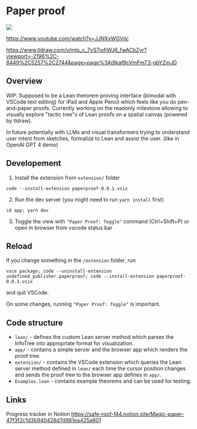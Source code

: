 # Paper proof

<div align="left">
  <a href="https://www.youtube.com/watch?v=_SrJxtdejgQ&ab_channel=AntonKovsharov">
      <img src="https://github.com/Paper-Proof/paper-proof/assets/7578559/f61bdbc8-1983-4315-af69-99852253d443"/>
  </a>
</div>

https://www.youtube.com/watch?v=JJNXxWGVjjc

https://www.tldraw.com/v/mlp_c_7vS7iofiWJ6_fwACbZyr?viewport=-2196%2C-8449%2C5257%2C2744&page=page%3Ai9kaf9cVmFmT3-gbYZmJD

## Overview

WIP: Supposed to be a Lean therorem proving interface (bimodal with VSCode text editing) for iPad and Apple Pencil which feels like you do pen-and-paper proofs.
Currently working on the readonly milestone allowing to visually explore "tactic tree"s of Lean proofs on a spatial canvas (powered by tldraw).

In future potentially with LLMs and visual transformers trying to understand user intent from sketches, formalize to Lean and assist the user. (like in OpenAI GPT 4 demo)

## Developement

1. Install the extension from `extension/` folder
```console
code --install-extension paperproof-0.0.1.vsix
```

2. Run the dev server (you might need to run `yarn install` first)
```console
cd app; yarn dev
```

3. Toggle the view with `"Paper Proof: Toggle"` command (Ctrl+Shift+P) or open in browser
from vscode status bar

## Reload 

If you change something in the `/extension` folder, run

```console
vsce package; code --uninstall-extension undefined_publisher.paperproof; code --install-extension paperproof-0.0.1.vsix
```
and quit VSCode.

On some changes, running `"Paper Proof: Toggle"` is important.

## Code structure

- `lean/` - defines the custom Lean server method which parses the InfoTree into appropriate format for visualization.
- `app/` - contains a simple server and the browser app which renders
the proof tree.
- `extension/` - contains the VSCode extension which queries the Lean server method defined in `lean/` each time the cursor position changes
and sends the proof tree to the browser app defines in `app/`.
- `Examples.lean` - contains example theorems and can be used for testing.

## Links

Progress tracker in Notion https://safe-roof-f44.notion.site/Magic-paper-47f3f2c1d3b940428d7d981ea425a601
